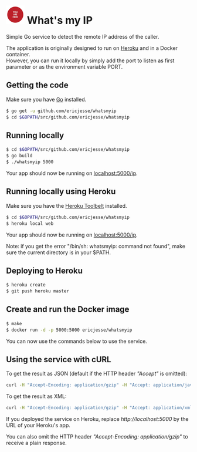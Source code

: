 
# ![logo](.README_images/youarehere.png)  What's my IP


Simple Go service to detect the remote IP address of the caller.

The application is originally designed to run on [Heroku](https://www.heroku.com) and in a Docker container.  
However, you can run it locally by simply add the port to listen as first parameter or as the environment variable PORT.

## Getting the code

Make sure you have [Go](http://golang.org/doc/install) installed.

```sh
$ go get -u github.com/ericjesse/whatsmyip
$ cd $GOPATH/src/github.com/ericjesse/whatsmyip
```

## Running locally

```sh
$ cd $GOPATH/src/github.com/ericjesse/whatsmyip
$ go build
$ ./whatsmyip 5000
```

Your app should now be running on [localhost:5000/ip](http://localhost:5000/ip).

## Running locally using Heroku

Make sure you have the [Heroku Toolbelt](https://toolbelt.heroku.com/) installed.

```sh
$ cd $GOPATH/src/github.com/ericjesse/whatsmyip
$ heroku local web
```

Your app should now be running on [localhost:5000/ip](http://localhost:5000/ip).

Note: if you get the error "/bin/sh: whatsmyip: command not found", make sure the current directory is in your $PATH.

## Deploying to Heroku

```sh
$ heroku create
$ git push heroku master
```

## Create and run the Docker image

```sh
$ make
$ docker run -d -p 5000:5000 ericjesse/whatsmyip
```
You can now use the commands below to use the service.

## Using the service with cURL

To get the result as JSON (default if the HTTP header _"Accept"_ is omitted):
```sh
curl -H "Accept-Encoding: application/gzip" -H "Accept: application/javascript" "http://localhost:5000/ip"
```
To get the result as XML:
```sh
curl -H "Accept-Encoding: application/gzip" -H "Accept: application/xml" "http://localhost:5000/ip"
```

If you deployed the service on Heroku, replace _http://localhost:5000_ by the URL of your Heroku's app.  

You can also omit the HTTP header _"Accept-Encoding: application/gzip"_ to receive a plain response.

